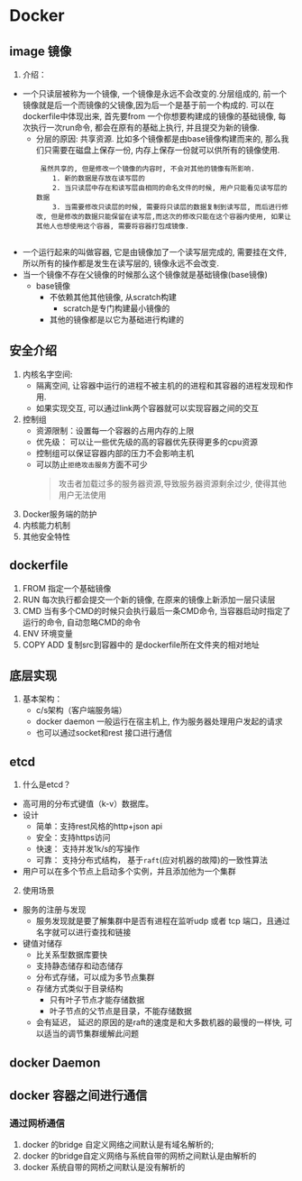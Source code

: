 # Docker
## image 镜像
1. 介绍：
-  一个只读层被称为一个镜像, 一个镜像是永远不会改变的.分层组成的, 前一个镜像就是后一个而镜像的父镜像,因为后一个是基于前一个构成的. 可以在dockerfile中体现出来, 首先要from 一个你想要构建成的镜像的基础镜像, 每次执行一次run命令, 都会在原有的基础上执行, 并且提交为新的镜像.
    - 分层的原因: 共享资源. 比如多个镜像都是由base镜像构建而来的, 那么我们只需要在磁盘上保存一份, 内存上保存一份就可以供所有的镜像使用.
        ``` 
         虽然共享的, 但是修改一个镜像的内容时, 不会对其他的镜像有所影响.
            1. 新的数据是存放在读写层的
            2. 当只读层中存在和读写层由相同的命名文件的时候, 用户只能看见读写层的数据
            3. 当需要修改只读层的时候, 需要将只读层的数据复制到读写层, 而后进行修改, 但是修改的数据只能保留在读写层,而这次的修改只能在这个容器内使用, 如果让其他人也想使用这个容器, 需要将容器打包成镜像.
            
        ```
- 一个运行起来的叫做容器, 它是由镜像加了一个读写层完成的, 需要挂在文件, 所以所有的操作都是发生在读写层的, 镜像永远不会改变.
- 当一个镜像不存在父镜像的时候那么这个镜像就是基础镜像(base镜像)
    - base镜像
        - 不依赖其他其他镜像, 从scratch构建
            - scratch是专门构建最小镜像的
        - 其他的镜像都是以它为基础进行构建的 
## 安全介绍
1. 内核名字空间: 
    - 隔离空间, 让容器中运行的进程不被主机的的进程和其容器的进程发现和作用.
    - 如果实现交互, 可以通过link两个容器就可以实现容器之间的交互
2. 控制组
    - 资源限制：设置每一个容器的占用内存的上限
    - 优先级： 可以让一些优先级的高的容器优先获得更多的cpu资源
    - 控制组可以保证容器内部的压力不会影响主机
    - 可以防止`拒绝攻击服务`方面不可少
        > 攻击者加载过多的服务器资源,导致服务器资源剩余过少, 使得其他用户无法使用
3. Docker服务端的防护
4. 内核能力机制
5. 其他安全特性
## dockerfile 
1. FROM 指定一个基础镜像
2. RUN 每次执行都会提交一个新的镜像, 在原来的镜像上新添加一层只读层
3. CMD 当有多个CMD的时候只会执行最后一条CMD命令, 当容器启动时指定了运行的命令, 自动忽略CMD的命令
4. ENV 环境变量
5. COPY ADD <src> <dest> 复制src到容器中的<dest> <src>是dockerfile所在文件夹的相对地址 
## 底层实现
1. 基本架构： 
    - c/s架构（客户端服务端）
    - docker daemon 一般运行在宿主机上, 作为服务器处理用户发起的请求
    - 也可以通过socket和rest 接口进行通信

## etcd
1. 什么是etcd？
- 高可用的分布式键值（k-v）数据库。
- 设计
    - 简单：支持rest风格的http+json api
    - 安全：支持https访问
    - 快速： 支持并发1k/s的写操作
    - 可靠： 支持分布式结构， 基于`raft`(应对机器的故障)的一致性算法
- 用户可以在多个节点上启动多个实例，并且添加他为一个集群
2. 使用场景
- 服务的注册与发现
    - 服务发现就是要了解集群中是否有进程在监听udp 或者 tcp 端口，且通过名字就可以进行查找和链接
- 键值对储存
    - 比关系型数据库要快
    - 支持静态储存和动态储存
    - 分布式存储，可以成为多节点集群
    - 存储方式类似于目录结构
        - 只有叶子节点才能存储数据
        - 叶子节点的父节点是目录，不能存储数据
    - 会有延迟， 延迟的原因的是raft的速度是和大多数机器的最慢的一样快, 可以适当的调节集群缓解此问题
## docker Daemon
## docker 容器之间进行通信
### 通过网桥通信
1. docker 的bridge 自定义网络之间默认是有域名解析的;
2. docker 的bridge自定义网络与系统自带的网桥之间默认是由解析的
3. docker 系统自带的网桥之间默认是没有解析的